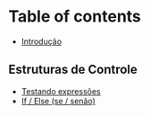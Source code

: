 # Table of contents

* [Introdução](README.md)

## Estruturas de Controle

* [Testando expressões](estruturas-de-controle/testando-expressoes.md)
* [If / Else \(se / senão\)](estruturas-de-controle/if-else-se-senao.md)


